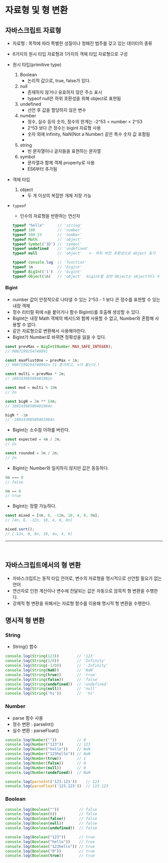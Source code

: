 

# 자료형 및 형 변환

## 자바스크립트 자료형
  - 자료형 : 목적에 따라 특별한 성질이나 정해진 범주를 갖고 있는 데이터의 종류
  - 6가지의 원시 타입 자료형과 1가지의 객체 타입 자료형으로 구성
  - 원시 타입(primitive type)
    1. Boolean
        - 논리적 값으로, true, false가 있다.
    2. null
        - 존재하지 않거나 유효하지 않은 주소 표시
        - typeof null은 하위 호환성을 위해 object로 표현됨
    3. undefined
        - 선언 후 값을 할당하지 않은 변수
    4. number
        - 정수, 실수 등의 숫자, 정수의 한계는 -2^53 < number < 2^53
        - 2^53 보다 큰 정수는 bigint 자료형 사용
        - 숫자 외에 Infinity, NaN(Not a Number) 같은 특수 숫자 값 포함됨
        - 
    5. string
        - 빈 문자열이나 글자들을 표현하는 문자열
    6. symbol
        - 문자열과 함께 객체 property로 사용
        - ES6부터 추가됨
  - 객체 타입
    1. object
        - 두 개 이상의 복잡한 개체 저장 가능

  - `typeof`
    - 인수의 자료형을 반환하는 연산자
    ```javascript
    typeof "hello"      // 'string'
    typeof 100          // 'number'
    typeof 100.23       // 'number'
    typeof Math         // 'object'
    typeof Symbol('ID') // 'symbol'
    typeof undefined    // 'undefined'
    typeof null         // 'object'   <- 하위 버전 호환성으로 object 표기

    typeof console.log  // 'function'
    typeof 1n           // 'bigint'
    typeof BigInt('1')  // 'bigint'
    typeof Object(1n)   // 'object'  bigint를 감싼 Object는 object이다.ㅍ

    ```

#### Bigint
  - number 값이 안정적으로 나타낼 수 있는 2^53 - 1 보다 큰 정수를 표현할 수 있는 내장 객체
  - 정수 리터럴 뒤에 n을 붙이거나 함수 BigInt()를 호출해 생성할 수 있다.
  - BigInt는 내장 Math 객체의 메서드와 함께 사용할 수 없고, Number와 혼합해 사용할 수 없다.
  - 같은 자료형으로 변환해서 사용해야한다.
  - BigInt가 Number로 바뀌면 정확성을 잃을 수 있다.
  ```javascript
  const prevMax = BigInt(Number.MAX_SAFE_INTEGER);
  // 9007199254740991

  const maxPlustOne = prevMax + 1n;
  // 9007199254740992n (1 증가하고, n이 붙는다.)

  const multi = prevMax * 2n;
  // 18014398509481982n

  const mod = multi % 10n
  // 2n

  const bigN = 2n ** 54n;
  // 18014398509481984n

  bigN * -1n
  // -18014398509481984n

  ```

  - BigInt는 소수점 이하를 버린다.
  ```javascript
  const expected = 4n / 2n;
  // 2n

  const rounded = 5n / 2n;
  // 2n
  ```

  - BigInt는 Number와 일치하지 않지만 값은 동등하다.
  ```javascript
  0n === 0
  // false

  0n == 0
  // true
  ```

  - BigInt는 정렬 가능하다.
  ```javascript
  const mixed = [4n, 6, -12n, 10, 4, 0, 0n];
  // [4n, 6, -12n, 10, 4, 0, 0n]

  mixed.sort();
  // [-12n, 0, 0n, 10, 4n, 4, 6]

  ```


<hr/>
<br/>


## 자바스크립트에서의 형 변환
  - 자바스크립트는 동적 타입 언어로, 변수의 자료형을 명시적으로 선언할 필요가 없는 언어
  - 연산자로 인한 계산이나 변수에 전달되는 값은 자동으로 암묵적 형 변환을 수행한다.
  - 강제적 형 변환을 위해서는 자료형 함수를 이용해 명시적 형 변환을 수행한다.

## 명시적 형 변환

### String
  - String() 함수
  ```javascript
  console.log(String(123))        // '123'
  console.log(String(1/0))        // 'Infinity'
  console.log(String(-1/0))       // '-Infinity'
  console.log(String(NaN))        // 'NaN'
  console.log(String(true))       // 'true'
  console.log(String(false))      // 'false'
  console.log(String(undefined))  // 'undefined'
  console.log(String(null))       // 'null'
  console.log(String('hi'))       //  'hi'
  ```


### Number
  - parse 함수 사용
  - 정수 변환 : parseInt()
  - 실수 변환 : parseFloat()
  ```javascript
  console.log(Number(""))         // 0
  console.log(Number("123"))      // 123
  console.log(Number("hello"))    // NaN
  console.log(Number("123hello")) // NaN
  console.log(Number(true))       // 1
  console.log(Number(false))      // 0
  console.log(Number(null))       // 0
  console.log(Number(undefined))  // NaN

  console.log(parseInt('123.123'))    // 123
  console.log(parseFloat('123.123'))  // 123.123
  ```


### Boolean
  ```javascript
  console.log(Boolean(""))         // false
  console.log(Boolean(0))          // false
  console.log(Boolean(false))      // false
  console.log(Boolean(null))       // false
  console.log(Boolean(undefined))  // false

  console.log(Boolean("123"))      // true
  console.log(Boolean("hello"))    // true
  console.log(Boolean("123hello")) // true
  console.log(Boolean("0"))        // true
  console.log(Boolean(true))       // true
  ```